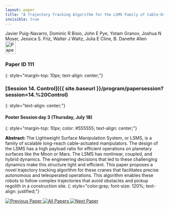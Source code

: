 ```yaml
---
layout: paper
title: "A Trajectory Tracking Algorithm for the LSMS Family of Cable-Driven Cranes"
invisible: true
---
```

<div class="paper-authors">
<div class="paper-author-box">
    <div class="paper-author-name">Javier Puig-Navarro, Dominic R Bisio, John E Pye, Yotam Granov, Joshua N Moser, Jessica S. Friz, Walter J Waltz, Julia E Cline, B. Danette Allen</div>
    <div class="paper-author-uni"></div>
</div>

</div><div class="paper-pdf">
                <div> <a href="https://enriquecoronadozu.github.io/rssproceedings2024/rss20/p111.pdf"><img src="{{ site.baseurl }}/images/paper_link.png" alt="Paper Website" width = "33"  height = "40"/></a> </div>
                </div>

### Paper ID 111
{: style="margin-top: 10px; text-align: center;"}

### [Session 14. Control]({{ site.baseurl }}/program/papersession?session=14.%20Control)
{: style="text-align: center;"}

#### Poster Session day 3 (Thursday, July 18)
{: style="margin-top: 10px; color: #555555; text-align: center;"}

<b style="color: black;">Abstract: </b>The Lightweight Surface Manipulation System, or
 LSMS, is a family of scalable long-reach cable-actuated manipulators.
 The design of the LSMS has a high payload ratio for
 efficient operations on planetary surfaces like the Moon or Mars.
 The LSMS has nonlinear, coupled, and hybrid dynamics. The
 engineering decisions that led to these challenging dynamics make
 this structure light and efficient. This paper proposes a novel
 trajectory tracking algorithm for these cranes that facilitates
 precise autonomous and teleoperated operations. This algorithm
 enables these robots to follow complex trajectories that avoid
 obstacles and pickup regolith in a construction site.
{: style="color:gray; font-size: 120%; text-align: justified;"}


<div class="paper-menu">
<a href="{{ site.baseurl }}/program/papers/110/"> <img src="{{ site.baseurl }}/images/previous_paper_icon.png" alt="Previous Paper" title="Previous Paper"/> </a>
<a href="{{ site.baseurl }}/program/papers"><img src="{{ site.baseurl }}/images/overview_icon.png" alt="All Papers" title="All Papers"/> </a>
<a href="{{ site.baseurl }}/program/papers/112/"> <img src="{{ site.baseurl }}/images/next_paper_icon.png" alt="Next Paper" title="Next Paper"/> </a>

</div>
